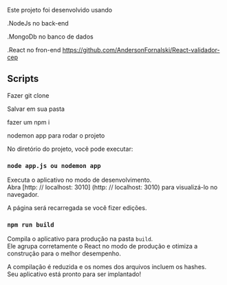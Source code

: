 Este projeto foi desenvolvido usando

.NodeJs no back-end <br />

.MongoDb no banco de dados <br />

.React no fron-end  https://github.com/AndersonFornalski/React-validador-cep


## Scripts 

Fazer git clone <br />

Salvar em sua pasta <br />

fazer um npm i <br />

nodemon app para rodar o projeto <br />

No diretório do projeto, você pode executar: <br />

### `node app.js ou nodemon app`

Executa o aplicativo no modo de desenvolvimento. <br />
Abra [http: // localhost: 3010] (http: // localhost: 3010) para visualizá-lo no navegador.

A página será recarregada se você fizer edições. <br />


### `npm run build`

Compila o aplicativo para produção na pasta `build`. <br />
Ele agrupa corretamente o React no modo de produção e otimiza a construção para o melhor desempenho.

A compilação é reduzida e os nomes dos arquivos incluem os hashes. <br />
Seu aplicativo está pronto para ser implantado!



